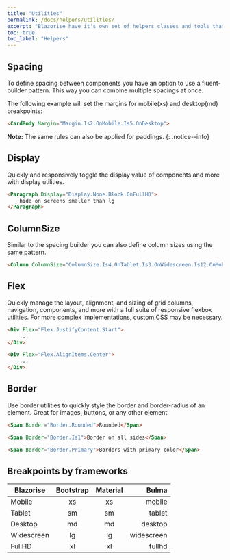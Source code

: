 ```yaml
---
title: "Utilities"
permalink: /docs/helpers/utilities/
excerpt: "Blazorise have it's own set of helpers classes and tools that you can use to organize you application without writing CSS class-names."
toc: true
toc_label: "Helpers"
---
```


## Spacing

To define spacing between components you have an option to use a fluent-builder pattern. This way you can combine multiple spacings at once.

The following example will set the margins for mobile(xs) and desktop(md) breakpoints:

```html
<CardBody Margin="Margin.Is2.OnMobile.Is5.OnDesktop">
```

**Note:** The same rules can also be applied for paddings.
{: .notice--info}

## Display

Quickly and responsively toggle the display value of components and more with display utilities.

```html
<Paragraph Display="Display.None.Block.OnFullHD">
    hide on screens smaller than lg
</Paragraph>
```

## ColumnSize

Similar to the spacing builder you can also define column sizes using the same pattern.

```html
<Column ColumnSize="ColumnSize.Is4.OnTablet.Is3.OnWidescreen.Is12.OnMobile">
```

## Flex

Quickly manage the layout, alignment, and sizing of grid columns, navigation, components, and more with a full suite of responsive flexbox utilities. For more complex implementations, custom CSS may be necessary.

```html
<Div Flex="Flex.JustifyContent.Start">
    ...
</Div>

<Div Flex="Flex.AlignItems.Center">
    ...
</Div>
```

## Border

Use border utilities to quickly style the border and border-radius of an element. Great for images, buttons, or any other element.

```html
<Span Border="Border.Rounded">Rounded</Span>

<Span Border="Border.Is1">Border on all sides</Span>

<Span Border="Border.Primary">Borders with primary color</Span>
```

## Breakpoints by frameworks

| Blazorise     | Bootstrap     | Material      | Bulma         |
| ------------- |:-------------:|:-------------:| -------------:|
| Mobile        | xs            | xs            | mobile        |
| Tablet        | sm            | sm            | tablet        |
| Desktop       | md            | md            | desktop       |
| Widescreen    | lg            | lg            | widescreen    |
| FullHD        | xl            | xl            | fullhd        |